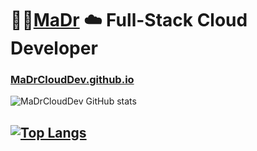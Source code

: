 # :rocket::cactus:[MaDr](https://MaDr.io) :cloud: Full-Stack Cloud Developer 
### [MaDrCloudDev.github.io](https://MaDrCloudDev.github.io)
![MaDrCloudDev GitHub stats](https://github-readme-stats.vercel.app/api?username=madrclouddev&count_private=true&show_icons=true&theme=radical)
## [![Top Langs](https://github-readme-stats.vercel.app/api/top-langs/?username=madrclouddev&layout=compact)](https://github.com/madrclouddev)


